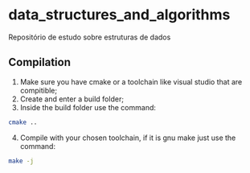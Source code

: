# data_structures_and_algorithms
Repositório de estudo sobre estruturas de dados

## Compilation

1. Make sure you have cmake or a toolchain like visual studio that are compitible;
2. Create and enter a build folder;
3. Inside the build folder use the command:
```bash
cmake ..
```

4. Compile with your chosen toolchain, if it is gnu make just use the command:
```bash
make -j
```

